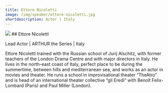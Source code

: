 ```yaml
---
title: Ettore Nicoletti
image: /img/speaker/ettore-nicoletti.jpg
shortdescription: Actor | Italy 
---
```

<img src="/img/speaker/ettore-nicoletti.jpg">
## Ettore Nicoletti

Lead Actor | ARTHUR the Series | Italy

Ettore Nicoletti trained with the Russian school of Jurij Alschitz, with former teachers of the London Drama Centre and with major directors in Italy. He lives in the north-east coast of Italy, perfect place to be during the summertime, between hills and mediterranean sea, and works as an actor in movies and theater. He runs a school in improvisational theater “TheAtro” and is head of an international theater collective “gli Eredi” with Benoît Felix-Lombard (Paris) and Paul Miller (London).